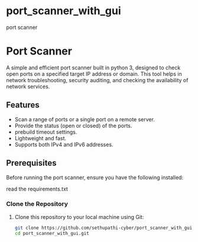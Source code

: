 # port_scanner_with_gui
port scanner
# Port Scanner

A simple and efficient port scanner built in python 3, designed to check open ports on a specified target IP address or domain. This tool helps in network troubleshooting, security auditing, and checking the availability of network services.

## Features

- Scan a range of ports or a single port on a remote server.
- Provide the status (open or closed) of the ports.
- prebuild timeout settings.
- Lightweight and fast.
- Supports both IPv4 and IPv6 addresses.

## Prerequisites

Before running the port scanner, ensure you have the following installed:

read the requirements.txt

### Clone the Repository

1. Clone this repository to your local machine using Git:

   ```bash
   git clone https://github.com/sethupathi-cyber/port_scanner_with_gui.git
   cd port_scanner_with_gui.git
